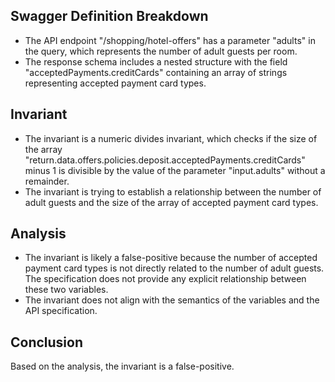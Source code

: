 ## Swagger Definition Breakdown
- The API endpoint "/shopping/hotel-offers" has a parameter "adults" in the query, which represents the number of adult guests per room.
- The response schema includes a nested structure with the field "acceptedPayments.creditCards" containing an array of strings representing accepted payment card types.

## Invariant
- The invariant is a numeric divides invariant, which checks if the size of the array "return.data.offers.policies.deposit.acceptedPayments.creditCards" minus 1 is divisible by the value of the parameter "input.adults" without a remainder.
- The invariant is trying to establish a relationship between the number of adult guests and the size of the array of accepted payment card types.

## Analysis
- The invariant is likely a false-positive because the number of accepted payment card types is not directly related to the number of adult guests. The specification does not provide any explicit relationship between these two variables.
- The invariant does not align with the semantics of the variables and the API specification.

## Conclusion
Based on the analysis, the invariant is a false-positive.

